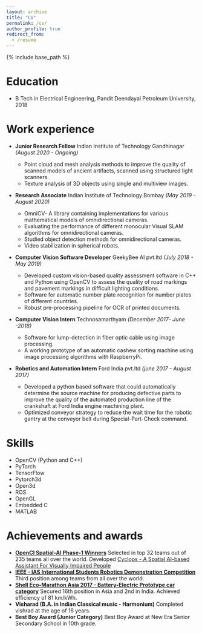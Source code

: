 ```yaml
---
layout: archive
title: "CV"
permalink: /cv/
author_profile: true
redirect_from:
  - /resume
---
```


{% include base_path %}

Education
======
* B Tech in Electrical Engineering, Pandit Deendayal Petroleum University, 2018

Work experience
======
- **Junior Research Fellow** Indian Institute of Technology Gandhinagar *(August 2020 - Ongoing)*
  - Point cloud and mesh analysis methods to improve the quality of scanned models of ancient artifacts, scanned using structured light scanners.
  - Texture analysis of 3D objects using single and multiview images.
  
- **Research Associate** Indian Institute of Technology Bombay *(May 2019 - August 2020)* 
  - OmniCV- A library containing implementations for various mathematical models of omnidirectional cameras.
  - Evaluating the performance of different monocular Visual SLAM algorithms for omnidirectional cameras.
  - Studied object detection methods for omnidirectional cameras.
  - Video stabilization in spherical robots.

- **Computer Vision Software Developer** GeekyBee AI pvt.ltd *(July 2018 - May 2019)*
  - Developed custom vision-based quality assessment software in C++ and Python using OpenCV to assess the quality of road markings and pavement markings in difficult lighting conditions.
  - Software for automatic number plate recognition for number plates of different countries.
  - Robust pre-processing pipeline for OCR of printed documents.

- **Computer Vision Intern** Technosamarthyam *(December 2017- June -2018)*
  - Software for lump-detection in fiber optic cable using image processing.
  - A working prototype of an automatic cashew sorting machine using image processing algorithms with RaspberryPi.

- **Robotics and Automation Intern** Ford India pvt.ltd *(june 2017 - August 2017)*
  - Developed a python based software that could automatically determine the source machine for producing defective parts to improve the quality of the automated production line of the crankshaft at
Ford India engine machining plant.
  - Optimized conveyor strategy to reduce the wait time for the robotic gantry at the
conveyor belt during Special-Part-Check command.
  
Skills
======

* OpenCV (Python and C++)
* PyTorch 
* TensorFlow
* Pytorch3d
* Open3d
* ROS 
* OpenGL
* Embedded C
* MATLAB


Achievements and awards
======
* [**OpenCI Spatial-AI Phase-1 Winners**](https://opencv.org/announcing-the-opencv-spatial-ai-competition-sponsored-by-intel-phase-1-winners/) 
Selected in top 32 teams out of 235 teams all over the world. Developed [Cyclops - A Spatial AI-based Assistant For Visually Impaired People](https://github.com/kaustubh-sadekar/Cyclops-Visual-Assistant)
* [**IEEE - IAS International Students Robotics Demonstration Competition**](https://ias.ieee.org/images/files/CMD/2017/2017-01_IAS_CMD_Robotics_Demonstration_Contest___2016_Winners.pdf) 
Third position among teams from all over the world.
* [**Shell Eco-Marathon Asia 2017 - Battery-Electric Prototype car category**](http://www.teamkaizenindia.com/team.php) 
Secured 16th position in Asia and 2nd in India. Achieved efficiency of 81 km/kWh.
* **Visharad (B.A. in Indian Classical music -  Harmonium)** 
Completed vishrad at the age of 16 years.
* **Best Boy Award (Junior Category)** 
Best Boy Award at New Era Senior Secondary School in 10th grade.
